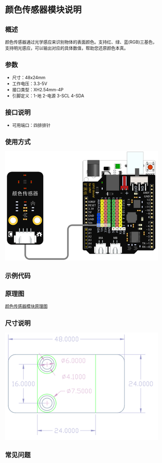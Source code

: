 # 颜色传感器模块说明   

## 概述
颜色传感器通过光学感应来识别物体的表面颜色。支持红、绿、蓝(RGB)三基色，支持明光感应，可以输出对应的具体数值，帮助您还原颜色本真。

## 参数 
- 尺寸：48x24mm
- 工作电压：3.3-5V
- 接口类型：XH2.54mm-4P
- 引脚定义：1-地 2-电源 3-SCL 4-SDA

## 接口说明
- 可用端口：四排排针

## 使用方式
![](./images/19.png)

## 示例代码

## 原理图
[颜色传感器模块原理图](https://github.com/Haohaodada-official/haohaodada-docs/blob/master/%E5%8E%9F%E7%90%86%E5%9B%BE/%E9%A2%9C%E8%89%B2%E4%BC%A0%E6%84%9F%E5%99%A8.pdf)

## 尺寸说明
![](./images/01.png)

## 常见问题